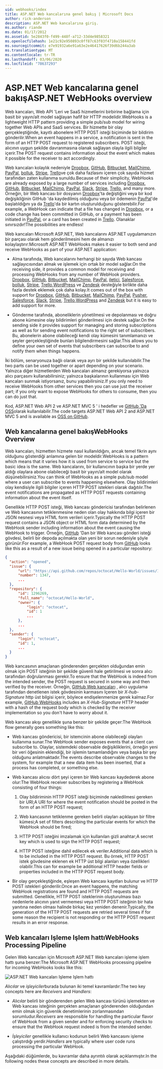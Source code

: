 ```yaml
---
uid: webhooks/index
title: ASP.NET Web kancalarına genel bakış | Microsoft Docs
author: rick-anderson
description: ASP.NET Web kancalarına giriş.
ms.author: riande
ms.date: 01/17/2012
ms.assetid: 5e2843f0-f499-448f-a712-33d4e9858321
ms.openlocfilehash: 1e21c92e950893c0ff87c63f03f4710a158441fd
ms.sourcegitcommit: e7e91932a6e91a63e2e46417626f39d6b244a3ab
ms.translationtype: MT
ms.contentlocale: tr-TR
ms.lasthandoff: 03/06/2020
ms.locfileid: "78637293"
---
```

# <a name="aspnet-webhooks-overview"></a><span data-ttu-id="f61c2-103">ASP.NET Web kancalarına genel bakış</span><span class="sxs-lookup"><span data-stu-id="f61c2-103">ASP.NET WebHooks overview</span></span>

<span data-ttu-id="f61c2-104">Web kancaları, Web API 'Leri ve SaaS hizmetlerini birbirine bağlama için basit bir yayın/alt model sağlayan hafif bir HTTP modelidir.</span><span class="sxs-lookup"><span data-stu-id="f61c2-104">WebHooks is a lightweight HTTP pattern providing a simple pub/sub model for wiring together Web APIs and SaaS services.</span></span> <span data-ttu-id="f61c2-105">Bir hizmette bir olay gerçekleştiğinde, kayıtlı abonelere HTTP POST isteği biçiminde bir bildirim gönderilir.</span><span class="sxs-lookup"><span data-stu-id="f61c2-105">When an event happens in a service, a notification is sent in the form of an HTTP POST request to registered subscribers.</span></span> <span data-ttu-id="f61c2-106">POST isteği, alıcının uygun şekilde davranmasına olanak sağlayan olayla ilgili bilgiler içerir.</span><span class="sxs-lookup"><span data-stu-id="f61c2-106">The POST request contains information about the event which makes it possible for the receiver to act accordingly.</span></span>

<span data-ttu-id="f61c2-107">Web kancaları kolaylık nedeniyle [Dropbox](http://dropbox.com/), [GitHub](https://www.github.com/), [Bitbucket](https://bitbucket.org/), [MailChimp](http://www.mailchimp.com/), [PayPal](http://www.paypal.com/), [bolluk](http://www.slack.com), [Stripe](http://www.stripe.com), [Trello](http://www.trello.com/)ve çok daha fazlasını içeren çok sayıda hizmet tarafından zaten kullanıma sunuldu.</span><span class="sxs-lookup"><span data-stu-id="f61c2-107">Because of their simplicity, WebHooks are already exposed by a large number of services including [Dropbox](http://dropbox.com/), [GitHub](https://www.github.com/), [Bitbucket](https://bitbucket.org/), [MailChimp](http://www.mailchimp.com/), [PayPal](http://www.paypal.com/), [Slack](http://www.slack.com), [Stripe](http://www.stripe.com), [Trello](http://www.trello.com/), and many more.</span></span> <span data-ttu-id="f61c2-108">Örneğin, bir Web kancası bir dosyanın [Dropbox](http://dropbox.com/)'ta değiştiğini veya bir kod değişikliğinin GitHub 'da kaydedilmiş olduğunu veya bir ödemenin [PayPal](http://www.paypal.com/)'de başlatıldığını ya da [Trello](http://www.trello.com/)'da bir kartın oluşturulduğunu gösterebilir.</span><span class="sxs-lookup"><span data-stu-id="f61c2-108">For example, a WebHook can indicate that a file has changed in [Dropbox](http://dropbox.com/), or a code change has been committed in GitHub, or a payment has been initiated in [PayPal](http://www.paypal.com/), or a card has been created in [Trello](http://www.trello.com/).</span></span> <span data-ttu-id="f61c2-109">Olanaklar sınırsızdır!</span><span class="sxs-lookup"><span data-stu-id="f61c2-109">The possibilities are endless!</span></span>

<span data-ttu-id="f61c2-110">Web kancaları Microsoft ASP.NET, Web kancalarını ASP.NET uygulamanızın bir parçası olarak hem gönderilmesini hem de almanızı kolaylaştırır:</span><span class="sxs-lookup"><span data-stu-id="f61c2-110">Microsoft ASP.NET WebHooks makes it easier to both send and receive WebHooks as part of your ASP.NET application:</span></span>

* <span data-ttu-id="f61c2-111">Alma tarafında, Web kancalarını herhangi bir sayıda Web kancası sağlayıcısından almak ve işlemek için ortak bir model sağlar.</span><span class="sxs-lookup"><span data-stu-id="f61c2-111">On the receiving side, it provides a common model for receiving and processing WebHooks from any number of WebHook providers.</span></span> <span data-ttu-id="f61c2-112">[Dropbox](http://dropbox.com/), [GitHub](https://www.github.com/), [Bitbucket](https://bitbucket.org/), [MailChimp](http://www.mailchimp.com/), [PayPal](http://www.paypal.com/), [iletici](http://www.pusher.com), [Salesforce](http://www.salesforce.com), [bolluk](http://www.slack.com), [Stripe](http://www.stripe.com), [Trello](http://www.trello.com/),[WordPress](http://www.wordpress.com) ve [Zendesk](https://www.zendesk.com/) desteğiyle birlikte daha fazla destek eklemek çok daha kolay.</span><span class="sxs-lookup"><span data-stu-id="f61c2-112">It comes out of the box with support for [Dropbox](http://dropbox.com/), [GitHub](https://www.github.com/), [Bitbucket](https://bitbucket.org/), [MailChimp](http://www.mailchimp.com/), [PayPal](http://www.paypal.com/), [Pusher](http://www.pusher.com), [Salesforce](http://www.salesforce.com), [Slack](http://www.slack.com), [Stripe](http://www.stripe.com), [Trello](http://www.trello.com/),[WordPress](http://www.wordpress.com) and [Zendesk](https://www.zendesk.com/) but it is easy to add support for more.</span></span>

* <span data-ttu-id="f61c2-113">Gönderme tarafında, aboneliklerin yönetilmesi ve depolanması ve doğru abone kümesine olay bildirimleri gönderilmesi için destek sağlar.</span><span class="sxs-lookup"><span data-stu-id="f61c2-113">On the sending side it provides support for managing and storing subscriptions as well as for sending event notifications to the right set of subscribers.</span></span> <span data-ttu-id="f61c2-114">Bu, abonelerin abone olabileceği kendi olay kümesini tanımlamanızı ve şeyler gerçekleştiğinde bunları bilgilendirmesini sağlar.</span><span class="sxs-lookup"><span data-stu-id="f61c2-114">This allows you to define your own set of events that subscribers can subscribe to and notify them when things happens.</span></span>

<span data-ttu-id="f61c2-115">İki bölüm, senaryonuza bağlı olarak veya ayrı bir şekilde kullanılabilir.</span><span class="sxs-lookup"><span data-stu-id="f61c2-115">The two parts can be used together or apart depending on your scenario.</span></span> <span data-ttu-id="f61c2-116">Yalnızca diğer hizmetlerden Web kancaları almanız gerekiyorsa yalnızca alıcı parçasını kullanabilirsiniz; yalnızca başkalarının kullanması için Web kancaları sunmak istiyorsanız, bunu yapabilirsiniz.</span><span class="sxs-lookup"><span data-stu-id="f61c2-116">If you only need to receive WebHooks from other services then you can use just the receiver part; if you only want to expose WebHooks for others to consume, then you can do just that.</span></span>

<span data-ttu-id="f61c2-117">Kod, ASP.NET Web API 2 ve ASP.NET MVC 5 ' i hedefler ve [GitHub 'Da OSS](https://github.com/aspnet/WebHooks)olarak kullanılabilir.</span><span class="sxs-lookup"><span data-stu-id="f61c2-117">The code targets ASP.NET Web API 2 and ASP.NET MVC 5 and is available as [OSS on GitHub](https://github.com/aspnet/WebHooks).</span></span>

## <a name="webhooks-overview"></a><span data-ttu-id="f61c2-118">Web kancalarına genel bakış</span><span class="sxs-lookup"><span data-stu-id="f61c2-118">WebHooks Overview</span></span>

<span data-ttu-id="f61c2-119">Web kancaları, hizmetten hizmete nasıl kullanıldığını, ancak temel fikrin aynı olduğunu gösterdiği anlamına gelen bir modeldir.</span><span class="sxs-lookup"><span data-stu-id="f61c2-119">WebHooks is a pattern which means that it varies how it is used from service to service but the basic idea is the same.</span></span> <span data-ttu-id="f61c2-120">Web kancalarını, bir kullanıcının başka bir yerde yer aldığı olaylara abone olabileceği basit bir yayın/alt model olarak düşünebilirsiniz.</span><span class="sxs-lookup"><span data-stu-id="f61c2-120">You can think of WebHooks as a simple pub/sub model where a user can subscribe to events happening elsewhere.</span></span> <span data-ttu-id="f61c2-121">Olay bildirimleri olay kendisiyle ilgili bilgiler içeren HTTP POST istekleri olarak dağıtılır.</span><span class="sxs-lookup"><span data-stu-id="f61c2-121">The event notifications are propagated as HTTP POST requests containing information about the event itself.</span></span>

<span data-ttu-id="f61c2-122">Genellikle HTTP POST isteği, Web kancası göndericisi tarafından belirlenen ve Web kancasının tetiklenmesine neden olan olay hakkında bilgi içeren bir JSON nesnesi veya HTML form verileri içerir.</span><span class="sxs-lookup"><span data-stu-id="f61c2-122">Typically the HTTP POST request contains a JSON object or HTML form data determined by the WebHook sender including information about the event causing the WebHook to trigger.</span></span> <span data-ttu-id="f61c2-123">Örneğin, [GitHub](https://www.github.com/) 'Dan bir Web kancası gönderi isteği gövdesi, belirli bir depoda açılmakta olan yeni bir sorun nedeniyle şöyle görünür:</span><span class="sxs-lookup"><span data-stu-id="f61c2-123">For example, a WebHook POST request body from [GitHub](https://www.github.com/) looks like this as a result of a new issue being opened in a particular repository:</span></span>

```json
{
  "action": "opened",
  "issue": {
      "url": "https://api.github.com/repos/octocat/Hello-World/issues/1347",
      "number": 1347,
      ...
  },
  "repository": {
      "id": 1296269,
      "full_name": "octocat/Hello-World",
      "owner": {
          "login": "octocat",
          "id": 1
          ...
      },
      ...
  },
  "sender": {
      "login": "octocat",
      "id": 1,
      ...
  }
}
```

<span data-ttu-id="f61c2-124">Web kancasının amaçlanan gönderenden gerçekten olduğundan emin olmak için POST isteğinin bir şekilde güvenli hale getirilmesi ve sonra alıcı tarafından doğrulanması gerekir.</span><span class="sxs-lookup"><span data-stu-id="f61c2-124">To ensure that the WebHook is indeed from the intended sender, the POST request is secured in some way and then verified by the receiver.</span></span> <span data-ttu-id="f61c2-125">Örneğin, [GitHub Web kancaları](https://developer.github.com/webhooks/) , alıcı uygulama tarafından denetlenen istek gövdesinin karmasını Içeren bir *X-hub-Signature* http üst bilgisi içerir, böylece endişelenmenize gerek kalmaz.</span><span class="sxs-lookup"><span data-stu-id="f61c2-125">For example, [GitHub WebHooks](https://developer.github.com/webhooks/) includes an *X-Hub-Signature* HTTP header with a hash of the request body which is checked by the receiver implementation so you don't have to worry about it.</span></span>

<span data-ttu-id="f61c2-126">Web kancası akışı genellikle şuna benzer bir şekilde geçer:</span><span class="sxs-lookup"><span data-stu-id="f61c2-126">The WebHook flow generally goes something like this:</span></span>

* <span data-ttu-id="f61c2-127">Web kancası göndericisi, bir istemcinin abone olabileceği olayları kullanıma sunar.</span><span class="sxs-lookup"><span data-stu-id="f61c2-127">The WebHook sender exposes events that a client can subscribe to.</span></span> <span data-ttu-id="f61c2-128">Olaylar, sistemdeki observable değişikliklerini, örneğin yeni bir veri öğesinin eklendiği, bir işlemin tamamlandığını veya başka bir şey olduğunu anlatmaktadır.</span><span class="sxs-lookup"><span data-stu-id="f61c2-128">The events describe observable changes to the system, for example that a new data item has been inserted, that a process has completed, or something else.</span></span>

* <span data-ttu-id="f61c2-129">Web kancası alıcısı dört şeyi içeren bir Web kancası kaydederek abone olur:</span><span class="sxs-lookup"><span data-stu-id="f61c2-129">The WebHook receiver subscribes by registering a WebHook consisting of four things:</span></span>

     1. <span data-ttu-id="f61c2-130">Olay bildiriminin HTTP POST isteği biçiminde nakledilmesi gereken bir URI;</span><span class="sxs-lookup"><span data-stu-id="f61c2-130">A URI for where the event notification should be posted in the form of an HTTP POST request;</span></span>

     2. <span data-ttu-id="f61c2-131">Web kancasının tetiklenme gereken belirli olayları açıklayan bir filtre kümesi;</span><span class="sxs-lookup"><span data-stu-id="f61c2-131">A set of filters describing the particular events for which the WebHook should be fired;</span></span>

     3. <span data-ttu-id="f61c2-132">HTTP POST isteğini imzalamak için kullanılan gizli anahtar;</span><span class="sxs-lookup"><span data-stu-id="f61c2-132">A secret key which is used to sign the HTTP POST request;</span></span>

     4. <span data-ttu-id="f61c2-133">HTTP POST isteğine dahil edilecek ek veriler.</span><span class="sxs-lookup"><span data-stu-id="f61c2-133">Additional data which is to be included in the HTTP POST request.</span></span> <span data-ttu-id="f61c2-134">Bu örnek, HTTP POST istek gövdesine eklenen ek HTTP üst bilgi alanları veya özellikleri olabilir.</span><span class="sxs-lookup"><span data-stu-id="f61c2-134">This can for example be additional HTTP header fields or properties included in the HTTP POST request body.</span></span>

* <span data-ttu-id="f61c2-135">Bir olay gerçekleştiğinde, eşleşen Web kancası kayıtları bulunur ve HTTP POST istekleri gönderilir.</span><span class="sxs-lookup"><span data-stu-id="f61c2-135">Once an event happens, the matching WebHook registrations are found and HTTP POST requests are submitted.</span></span> <span data-ttu-id="f61c2-136">Genellikle, HTTP POST isteklerinin oluşturulması bazı nedenlerle alıcının yanıt vermemesi veya HTTP POST isteğinin bir hata yanıtına neden olması halinde birkaç kez yeniden denenir.</span><span class="sxs-lookup"><span data-stu-id="f61c2-136">Typically, the generation of the HTTP POST requests are retried several times if for some reason the recipient is not responding or the HTTP POST request results in an error response.</span></span>

## <a name="webhooks-processing-pipeline"></a><span data-ttu-id="f61c2-137">Web kancaları Işleme Işlem hattı</span><span class="sxs-lookup"><span data-stu-id="f61c2-137">WebHooks Processing Pipeline</span></span>

<span data-ttu-id="f61c2-138">Gelen Web kancaları için Microsoft ASP.NET Web kancaları işleme işlem hattı şuna benzer:</span><span class="sxs-lookup"><span data-stu-id="f61c2-138">The Microsoft ASP.NET WebHooks processing pipeline for incoming WebHooks looks like this:</span></span>

![ASP.NET Web kancaları Işleme Işlem hattı](_static/WebHookReceivers.png)

<span data-ttu-id="f61c2-140">*Alıcılar* ve *işleyiciler*burada bulunan iki temel kavramlardır:</span><span class="sxs-lookup"><span data-stu-id="f61c2-140">The two key concepts here are *Receivers* and *Handlers*:</span></span>

* <span data-ttu-id="f61c2-141">*Alıcılar* belirli bir gönderenden gelen Web kancası türünü işlemekten ve Web kancası isteğinin gerçekten amaçlanan gönderenden olduğundan emin olmak için güvenlik denetimlerinin zorlanmasından sorumludur.</span><span class="sxs-lookup"><span data-stu-id="f61c2-141">*Receivers* are responsible for handling the particular flavor of WebHook from a given sender and for enforcing security checks to ensure that the WebHook request indeed is from the intended sender.</span></span>

* <span data-ttu-id="f61c2-142">*İşleyiciler* genellikle kullanıcı kodunun belirli Web kancasını işleme çalıştırdığı yerdir.</span><span class="sxs-lookup"><span data-stu-id="f61c2-142">*Handlers* are typically where user code runs processing the particular WebHook.</span></span>

<span data-ttu-id="f61c2-143">Aşağıdaki düğümlerde, bu kavramlar daha ayrıntılı olarak açıklanmıştır.</span><span class="sxs-lookup"><span data-stu-id="f61c2-143">In the following nodes these concepts are described in more details.</span></span>
